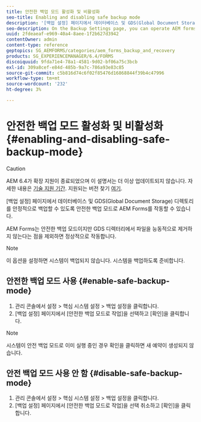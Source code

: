 ```yaml
---
title: 안전한 백업 모드 활성화 및 비활성화
seo-title: Enabling and disabling safe backup mode
description: '[백업 설정] 페이지에서 데이터베이스 및 GDS(Global Document Storage) 디렉토리를 안정적으로 백업할 수 있도록 안전한 백업 모드로 AEM Forms를 작동할 수 있습니다. 안전한 백업 모드를 활성화하고 사용하지 않도록 설정하는 방법을 알아봅니다.'
seo-description: On the Backup Settings page, you can operate AEM forms in safe backup mode so that you can reliably back up your database and Global Document Storage (GDS) (GDS) directory. Learn how to enable and disable safe backup mode.
uuid: 2fdeaeaf-e969-40a4-8aee-1f2b627d3942
contentOwner: admin
content-type: reference
geptopics: SG_AEMFORMS/categories/aem_forms_backup_and_recovery
products: SG_EXPERIENCEMANAGER/6.4/FORMS
discoiquuid: 9fda71e4-78a1-4581-9d02-bf06a75c3bcb
exl-id: 309a8cef-e84d-485b-9a7c-786a93e83c85
source-git-commit: c5b816d74c6f02f85476d16868844f39b4c47996
workflow-type: tm+mt
source-wordcount: '232'
ht-degree: 3%

---
```


# 안전한 백업 모드 활성화 및 비활성화 {#enabling-and-disabling-safe-backup-mode}

>[!CAUTION]
>
>AEM 6.4가 확장 지원이 종료되었으며 이 설명서는 더 이상 업데이트되지 않습니다. 자세한 내용은 [기술 지원 기간](https://helpx.adobe.com/kr/support/programs/eol-matrix.html). 지원되는 버전 찾기 [여기](https://experienceleague.adobe.com/docs/).

[백업 설정] 페이지에서 데이터베이스 및 GDS(Global Document Storage) 디렉토리를 안정적으로 백업할 수 있도록 안전한 백업 모드로 AEM Forms를 작동할 수 있습니다.

AEM Forms는 안전한 백업 모드이지만 GDS 디렉터리에서 파일을 능동적으로 제거하지 않는다는 점을 제외하면 정상적으로 작동합니다.

>[!NOTE]
>
>이 옵션을 설정하면 시스템이 백업되지 않습니다. 시스템을 백업하도록 준비합니다.

## 안전한 백업 모드 사용 {#enable-safe-backup-mode}

1. 관리 콘솔에서 설정 > 핵심 시스템 설정 > 백업 설정을 클릭합니다.
1. [백업 설정] 페이지에서 [안전한 백업 모드로 작업]을 선택하고 [확인]을 클릭합니다.

>[!NOTE]
>
>시스템이 안전 백업 모드로 이미 실행 중인 경우 확인을 클릭하면 새 예약이 생성되지 않습니다.

## 안전 백업 모드 사용 안 함 {#disable-safe-backup-mode}

1. 관리 콘솔에서 설정 > 핵심 시스템 설정 > 백업 설정을 클릭합니다.
1. [백업 설정] 페이지에서 [안전한 백업 모드로 작업]을 선택 취소하고 [확인]을 클릭합니다.

